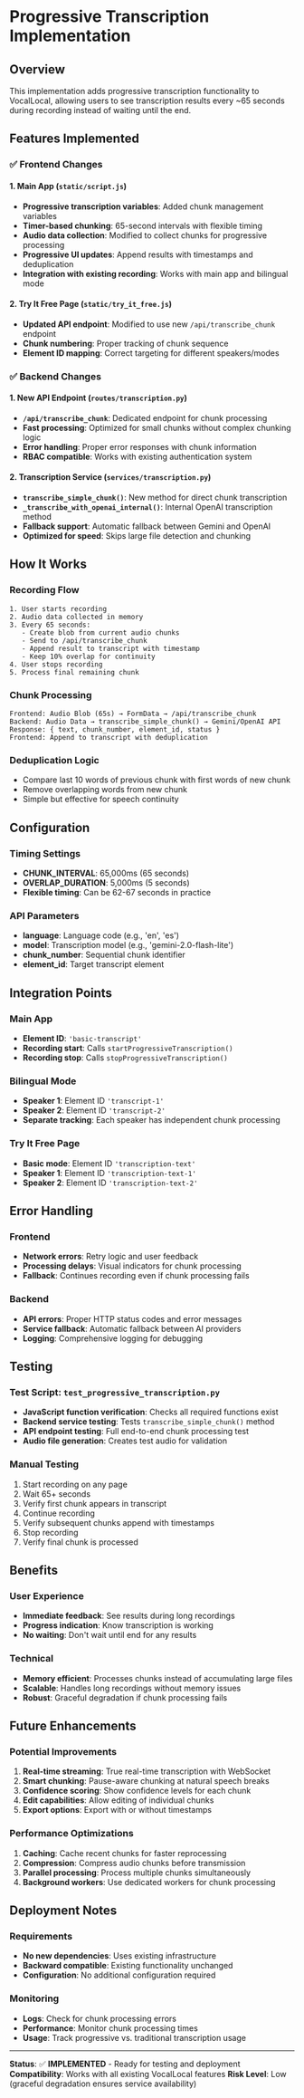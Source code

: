 # Progressive Transcription Implementation

## Overview

This implementation adds progressive transcription functionality to VocalLocal, allowing users to see transcription results every ~65 seconds during recording instead of waiting until the end.

## Features Implemented

### ✅ Frontend Changes

#### 1. Main App (`static/script.js`)
- **Progressive transcription variables**: Added chunk management variables
- **Timer-based chunking**: 65-second intervals with flexible timing
- **Audio data collection**: Modified to collect chunks for progressive processing
- **Progressive UI updates**: Append results with timestamps and deduplication
- **Integration with existing recording**: Works with main app and bilingual mode

#### 2. Try It Free Page (`static/try_it_free.js`)
- **Updated API endpoint**: Modified to use new `/api/transcribe_chunk` endpoint
- **Chunk numbering**: Proper tracking of chunk sequence
- **Element ID mapping**: Correct targeting for different speakers/modes

### ✅ Backend Changes

#### 1. New API Endpoint (`routes/transcription.py`)
- **`/api/transcribe_chunk`**: Dedicated endpoint for chunk processing
- **Fast processing**: Optimized for small chunks without complex chunking logic
- **Error handling**: Proper error responses with chunk information
- **RBAC compatible**: Works with existing authentication system

#### 2. Transcription Service (`services/transcription.py`)
- **`transcribe_simple_chunk()`**: New method for direct chunk transcription
- **`_transcribe_with_openai_internal()`**: Internal OpenAI transcription method
- **Fallback support**: Automatic fallback between Gemini and OpenAI
- **Optimized for speed**: Skips large file detection and chunking

## How It Works

### Recording Flow
```
1. User starts recording
2. Audio data collected in memory
3. Every 65 seconds:
   - Create blob from current audio chunks
   - Send to /api/transcribe_chunk
   - Append result to transcript with timestamp
   - Keep 10% overlap for continuity
4. User stops recording
5. Process final remaining chunk
```

### Chunk Processing
```
Frontend: Audio Blob (65s) → FormData → /api/transcribe_chunk
Backend: Audio Data → transcribe_simple_chunk() → Gemini/OpenAI API
Response: { text, chunk_number, element_id, status }
Frontend: Append to transcript with deduplication
```

### Deduplication Logic
- Compare last 10 words of previous chunk with first words of new chunk
- Remove overlapping words from new chunk
- Simple but effective for speech continuity

## Configuration

### Timing Settings
- **CHUNK_INTERVAL**: 65,000ms (65 seconds)
- **OVERLAP_DURATION**: 5,000ms (5 seconds)
- **Flexible timing**: Can be 62-67 seconds in practice

### API Parameters
- **language**: Language code (e.g., 'en', 'es')
- **model**: Transcription model (e.g., 'gemini-2.0-flash-lite')
- **chunk_number**: Sequential chunk identifier
- **element_id**: Target transcript element

## Integration Points

### Main App
- **Element ID**: `'basic-transcript'`
- **Recording start**: Calls `startProgressiveTranscription()`
- **Recording stop**: Calls `stopProgressiveTranscription()`

### Bilingual Mode
- **Speaker 1**: Element ID `'transcript-1'`
- **Speaker 2**: Element ID `'transcript-2'`
- **Separate tracking**: Each speaker has independent chunk processing

### Try It Free Page
- **Basic mode**: Element ID `'transcription-text'`
- **Speaker 1**: Element ID `'transcription-text-1'`
- **Speaker 2**: Element ID `'transcription-text-2'`

## Error Handling

### Frontend
- **Network errors**: Retry logic and user feedback
- **Processing delays**: Visual indicators for chunk processing
- **Fallback**: Continues recording even if chunk processing fails

### Backend
- **API errors**: Proper HTTP status codes and error messages
- **Service fallback**: Automatic fallback between AI providers
- **Logging**: Comprehensive logging for debugging

## Testing

### Test Script: `test_progressive_transcription.py`
- **JavaScript function verification**: Checks all required functions exist
- **Backend service testing**: Tests `transcribe_simple_chunk()` method
- **API endpoint testing**: Full end-to-end chunk processing test
- **Audio file generation**: Creates test audio for validation

### Manual Testing
1. Start recording on any page
2. Wait 65+ seconds
3. Verify first chunk appears in transcript
4. Continue recording
5. Verify subsequent chunks append with timestamps
6. Stop recording
7. Verify final chunk is processed

## Benefits

### User Experience
- **Immediate feedback**: See results during long recordings
- **Progress indication**: Know transcription is working
- **No waiting**: Don't wait until end for any results

### Technical
- **Memory efficient**: Processes chunks instead of accumulating large files
- **Scalable**: Handles long recordings without memory issues
- **Robust**: Graceful degradation if chunk processing fails

## Future Enhancements

### Potential Improvements
1. **Real-time streaming**: True real-time transcription with WebSocket
2. **Smart chunking**: Pause-aware chunking at natural speech breaks
3. **Confidence scoring**: Show confidence levels for each chunk
4. **Edit capabilities**: Allow editing of individual chunks
5. **Export options**: Export with or without timestamps

### Performance Optimizations
1. **Caching**: Cache recent chunks for faster reprocessing
2. **Compression**: Compress audio chunks before transmission
3. **Parallel processing**: Process multiple chunks simultaneously
4. **Background workers**: Use dedicated workers for chunk processing

## Deployment Notes

### Requirements
- **No new dependencies**: Uses existing infrastructure
- **Backward compatible**: Existing functionality unchanged
- **Configuration**: No additional configuration required

### Monitoring
- **Logs**: Check for chunk processing errors
- **Performance**: Monitor chunk processing times
- **Usage**: Track progressive vs. traditional transcription usage

---

**Status**: ✅ **IMPLEMENTED** - Ready for testing and deployment
**Compatibility**: Works with all existing VocalLocal features
**Risk Level**: Low (graceful degradation ensures service availability)
